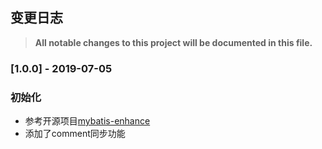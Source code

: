 ## 变更日志
> **All notable changes to this project will be documented in this file.**

### [1.0.0] - 2019-07-05
### 初始化
   - 参考开源项目[mybatis-enhance]
   - 添加了comment同步功能

[mybatis-enhance]: https://gitee.com/sunchenbin/mybatis-enhance
